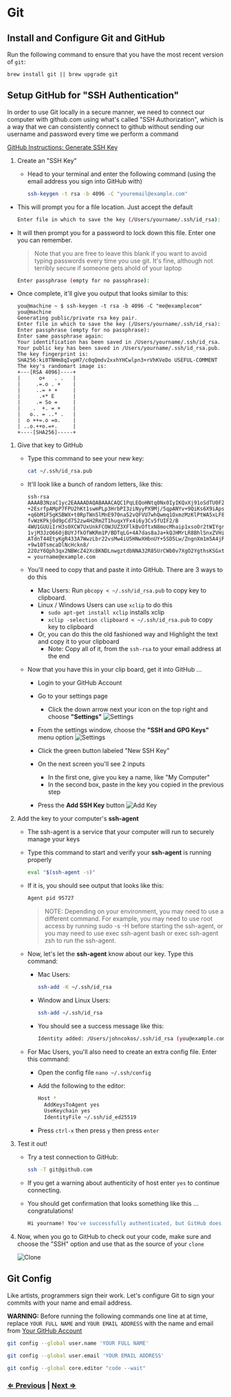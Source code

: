 # Git

## Install and Configure Git and GitHub

Run the following command to ensure that you have the most recent version of `git`:

`brew install git || brew upgrade git`

## Setup GitHub for "SSH Authentication"

In order to use Git locally in a secure manner, we need to connect our computer with github.com using what's called "SSH Authorization", which is a way that we can consistently connect to github without sending our username and password every time we perform a command

[GitHub Instructions: Generate SSH Key](https://docs.github.com/en/github/authenticating-to-github/connecting-to-github-with-ssh/generating-a-new-ssh-key-and-adding-it-to-the-ssh-agent)


1. Create an "SSH Key"
   - Head to your terminal and enter the following command (using the email address you sign into GitHub with)

     ```bash
     ssh-keygen -t rsa -b 4096 -C "youremail@example.com"
     ```

- This will prompt you for a file location. Just accept the default

    ```bash
    Enter file in which to save the key (/Users/yourname/.ssh/id_rsa):
    ```

- It will then prompt you for a password to lock down this file. Enter one you can remember.

    > Note that you are free to leave this blank if you want to avoid typing passwords every time you use git. It's fine, although not terribly secure if someone gets ahold of your laptop

    ```bash
    Enter passphrase (empty for no passphrase):
    ```

- Once complete, it'll give you output that looks similar to this:

    ```text
    you@machine ~ $ ssh-keygen -t rsa -b 4096 -C "me@examplecom"
    you@machine
    Generating public/private rsa key pair.
    Enter file in which to save the key (/Users/yourname/.ssh/id_rsa):
    Enter passphrase (empty for no passphrase):
    Enter same passphrase again:
    Your identification has been saved in /Users/yourname/.ssh/id_rsa.
    Your public key has been saved in /Users/yourname/.ssh/id_rsa.pub.
    The key fingerprint is:
    SHA256:ki0TNHm8qIvpH7/c0qQmdv2xxhYHCwlpn3+rVhKVeDo USEFUL-COMMENT
    The key's randomart image is:
    +---[RSA 4096]----+
    |      o+   . .   |
    |     .=.o . +    |
    |     ..= + +     |
    |      .+* E      |
    |     .= So =     |
    |    .  +. = +    |
    |   o.. = ..* .   |
    |  o ++=.o =o.    |
    | ..o.++o.=+.     |
    +----[SHA256]-----+
    ```

1. Give that key to GitHub

   - Type this command to see your new key:

     ```bash
     cat ~/.ssh/id_rsa.pub
     ```

   - It'll look like a bunch of random letters, like this:

     ```text
     ssh-rsa AAAAB3NzaC1yc2EAAAADAQABAAACAQC1PqLEQoHNtq0Nx0IyIKQxXj91oSdTU0F2LA5FnCRPSJLBplzBtlkZdG9JLX
     +2EsrfpAMpP7FPU2hKt1swmPLp3HrbPI3ziNyyPX9Mj/5qpANYv+9QiKs6X9iApsfl0r985BE0XthFqJNYzBKM
     +q6bM1F5gKSBWX+t0RpTWn5lMnE970na52vQFVU7whQwmq1OxmzMzKlPtWA5xLF8b/
     fvWzKPkj0d9pCd752zw4H2Rm2T1huqxYFx4i6y3Cv5fUIF2/B
     4WU1GUUiIrH3s0XCW7UxUnkFCOWJUZ3XFlkBvOftxN8mocMhaip1xsoOr2tWIYgrABcmFOE9vXKE7Z64ILO+
     1vjM3JzO660jBUYJfkOfWKRm1P/BDTqLG+4A7das8aJa+kQJHMrLR8BhlSnxZVHiNhbrGHaKcH8CZVuF/
     ATdnT44EtyKgR433A7WwzLbr22vsMw4iU5HNwXHbnUY+5SD5Lw/ZngnXm1m5A4jP/7MBs4eJlYw6+K+HiNIze
     +9w10TsmcaDlNcHckn8/
     22OzY6Qph3qx2NBWcZ42XcBKNDLnwgztdbNNA32R85UrCWb0v7XgO2YgthsKSGxtA3wSL32BWfJwlrkLuUJvLQ=
     = yourname@example.com
     ```

   - You'll need to copy that and paste it into GitHub. There are 3 ways to do this
   
      - Mac Users: Run `pbcopy < ~/.ssh/id_rsa.pub` to copy key to clipboard.
      - Linux / Windows Users can use `xclip` to do this
        - `sudo apt-get install xclip` installs xclip
        - `xclip -selection clipboard < ~/.ssh/id_rsa.pub` to copy key to clipboard
      - Or, you can do this the old fashioned way and Highlight the text and copy it to your clipboard
        - Note: Copy all of it, from the `ssh-rsa` to your email address at the end
        
   - Now that you have this in your clip board, get it into GitHub ...

     - Login to your GitHub Account

     - Go to your settings page
       - Click the down arrow next your icon on the top right and choose **"Settings"**
       ![Settings](../images/settings.png)

     - From the settings window, choose the **"SSH and GPG Keys"** menu option
       ![Settings](../images/keys.png)

     - Click the green button labeled "New SSH Key"

     - On the next screen you'll see 2 inputs
       - In the first one, give you key a name, like "My Computer"
       - In the second box, paste in the key you copied in the previous step

     - Press the **Add SSH Key** button
       ![Add Key](../images/add-key.png)

1. Add the key to your computer's **ssh-agent**
   - The ssh-agent is a service that your computer will run to securely manage your keys

   - Type this command to start and verify your **ssh-agent** is running properly

     ```bash
     eval "$(ssh-agent -s)"
     ```

   - If it is, you should see output that looks like this:

     ```bash
     Agent pid 95727
     ```

     > NOTE: Depending on your environment, you may need to use a different command. For example, you may need to use root access by running sudo -s -H before starting the ssh-agent, or you may need to use exec ssh-agent bash or exec ssh-agent zsh to run the ssh-agent.

   - Now, let's let the **ssh-agent** know about our key. Type this command:

     - Mac Users:

       ```bash
       ssh-add -K ~/.ssh/id_rsa
       ```

     - Window and Linux Users:

       ```bash
       ssh-add ~/.ssh/id_rsa
       ```

     - You should see a success message like this:

       ```bash
       Identity added: /Users/johncokos/.ssh/id_rsa (you@example.com)
       ```

   - For Mac Users, you'll also need to create an extra config file. Enter this command:
     - Open the config file `nano ~/.ssh/config`
     - Add the following to the editor:

       ```bash
       Host *
         AddKeysToAgent yes
         UseKeychain yes
         IdentityFile ~/.ssh/id_ed25519
       ```

      - Press `ctrl-x` then press `y` then press `enter`

1. Test it out!

     - Try a test connection to GitHub:

       ```bash
       ssh -T git@github.com
       ```

     - If you get a warning about authenticity of host enter `yes` to continue connecting.
     - You should get confirmation that looks something like this ... congratulations!

       ```bash
       Hi yourname! You've successfully authenticated, but GitHub does not provide shell access.
       ```

1. Now, when you go to GitHub to check out your code, make sure and choose the "SSH" option and use that as the source of your `clone`

   ![Clone](../images/clone.png)


## Git Config

Like artists, programmers sign their work. Let's configure Git to sign your commits with your name and email address.

**WARNING:** Before running the following commands one line at at time, replace `YOUR FULL NAME` and `YOUR EMAIL ADDRESS` with the name and email from [Your GitHub Account](https://github.com/settings/profile)

```bash
git config --global user.name 'YOUR FULL NAME'
```

```bash
git config --global user.email 'YOUR EMAIL ADDRESS'
```

```bash
git config --global core.editor "code --wait"
```


### [⇐ Previous](./4-node.md) | [Next ⇒](./6-tree.md)

